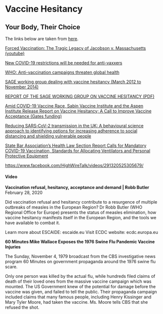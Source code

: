 <div class="menu-data" data-parent="#pages/blog/cv19/index"/></div>

# Vaccine Hesitancy

## Your Body, Their Choice

The links below are taken from [here](https://www.corbettreport.com/mybody/).


<div class="video-view" data-id="iOuihO6b2SI"></div>

[Forced Vaccination: The Tragic Legacy of Jacobson v. Massachusetts](https://www.nvic.org/NVIC-Vaccine-News/November-2016/forced-vaccination-the-tragic-legacy.aspx) [(youtube)](https://www.youtube.com/watch?v=kUBBQSKCceM)

[New COVID-19 restrictions will be needed for anti-vaxxers](https://www.theage.com.au/national/victoria/new-covid-19-restrictions-will-be-needed-for-anti-vaxxers-20200616-p55330.html)

[WHO: Anti-vaccination campaigns threaten global health](https://www.dw.com/en/who-anti-vaccination-campaigns-threaten-global-health/a-47167570)

[SAGE working group dealing with vaccine hesitancy (March 2012 to November 2014)](https://www.who.int/immunization/sage/sage_wg_vaccine_hesitancy_apr12/en/)

[REPORT OF THE SAGE WORKING GROUP ON VACCINE HESITANCY (PDF)](https://www.who.int/immunization/sage/meetings/2014/october/1_Report_WORKING_GROUP_vaccine_hesitancy_final.pdf)


[Amid COVID-19 Vaccine Race, Sabin Vaccine Institute and the Aspen Institute Release Report on Vaccine Hesitancy; A Call to Improve Vaccine Acceptance (Gates funding)](https://www.aspeninstitute.org/news/press-release/sabin-aspen-report-vaccine-hesitancy/)

[Reducing SARS‐CoV‐2 transmission in the UK: A behavioural science approach to identifying options for increasing adherence to social distancing and shielding vulnerable people](https://onlinelibrary.wiley.com/doi/full/10.1111/bjhp.12428)

[State Bar Association’s Health Law Section Report Calls for Mandatory COVID-19 Vaccination, Standards for Allocating Ventilators and Personal Protective Equipment](https://nysba.org/state-bar-associations-health-law-section-report-calls-for-mandatory-covid-19-vaccination-standards-for-allocating-ventilators-and-personal-protective-equipment/)




https://www.facebook.com/HighWireTalk/videos/291320525305679/

#### Video

**Vaccination refusal, hesitancy, acceptance and demand | Robb Butler**
February 28, 2020

Did vaccination refusal and hesitancy contribute to a resurgence of multiple 
outbreaks of measles in the European Region? Dr Robb Butler (WHO Regional 
Office for Europe) presents the status of measles elimination, how vaccine 
hesitancy manifests itself in the European Region, and the tools we have 
available to combat it.

Learn more about ESCAIDE: escaide.eu
Visit ECDC website: ecdc.europa.eu

<div class="video-view" data-id="1LCcaYoaZWg"></div>

**60 Minutes Mike Wallace Exposes the 1976 Swine Flu Pandemic Vaccine Injuries**

The Sunday, November 4, 1979 broadcast from the CBS investigative news program 
60 Minutes on government propaganda around the 1976 swine flu scare.

Only one person was killed by the actual flu, while hundreds filed claims of 
death of their loved ones from the massive vaccine campaign which was 
mounted.  The US Government knew of the potential for damage before the 
vaccine was given, and failed to tell the public.  Their propaganda campaign 
included claims that many famous people, including Henry Kissinger and Mary 
Tyler Moore, had taken the vaccine.  Ms. Moore tells CBS that she refused the 
shot.


<div class="video-view" data-id="fhiyML3zwkk"></div>



